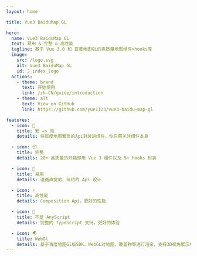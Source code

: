 ```yaml
---
layout: home

title: Vue3 BaiduMap GL

hero:
  name: Vue3 BaiduMap GL
  text: 易用 & 完整 & 高性能
  tagline: 基于 Vue 3.0 和 百度地图GL的高质量地图组件+hooks库
  image:
    src: /logo.svg
    alt: Vue3 BaiduMap GL
    id: J_index_logo
  actions:
    - theme: brand
      text: 开始使用
      link: /zh-CN/guide/introduction
    - theme: alt
      text: View on GitHub
      link: https://github.com/yue1123/vue3-baidu-map-gl

features:
  - icon: 🚀
    title: 繁 => 简
    details: 将百度地图繁琐的Api封装进组件，你只需关注组件本身

  - icon: 📦
    title: 完整
    details: 20+ 高质量的开箱即用 Vue 3 组件以及 5+ hooks 封装

  - icon: 📐
    title: 易用
    details: 遵循直觉的、简约的 Api 设计

  - icon: ⚡
    title: 高性能
    details: Composition Api，更好的性能

  - icon: 🔨
    title: 不是 AnyScript
    details: 完整的 TypeScript 支持，更好的体验

  - icon: 🌏
    title: WebGl
    details: 基于百度地图Gl版SDK，WebGL对地图、覆盖物等进行渲染，支持3D视角展示地图
---
```


<script lang="ts" setup>
  import { onMounted } from 'vue'
  import VanillaTilt from 'vanilla-tilt';


  onMounted(() => {
    const element = document.getElementById('J_index_logo')
    const div = document.createElement('div')
    const _element = element.cloneNode(true)
    const parent = element.parentNode
    div.classList.add('image-src')
    div.classList.add('index_logo-container')
    div.appendChild(_element)
    _element.classList.remove('image-src')
    element.remove()
    parent.append(div)
    VanillaTilt.init(_element, { reverse: true, transition: true })
  })
</script>
